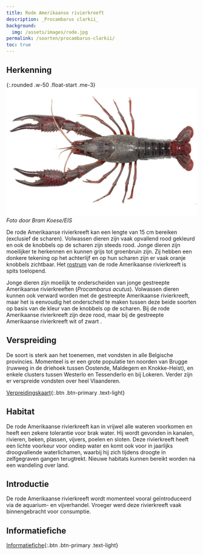 ```yaml
---
title: Rode Amerikaanse rivierkreeft
description: _Procambarus clarkii_
background:
  img: /assets/images/rode.jpg
permalink: /soorten/procambarus-clarkii/
toc: true
---
```


## Herkenning

{:.rounded .w-50 .float-start .me-3}
[![photo](/assets/images/p_clarkii_BK.jpg)](/assets/images/p_clarkii_BK.jpg)
_Foto door Bram Koese/EIS_

De rode Amerikaanse rivierkreeft kan een lengte van 15 cm bereiken (exclusief de scharen). Volwassen dieren zijn vaak opvallend rood gekleurd en ook de knobbels op de scharen zijn steeds rood. Jonge dieren zijn moeilijker te herkennen en kunnen grijs tot groenbruin zijn. Zij hebben een donkere tekening op het achterlijf en op hun scharen zijn er vaak oranje knobbels zichtbaar. Het [rostrum](/determinatie/) van de rode Amerikaanse rivierkreeft is spits toelopend. 

Jonge dieren zijn moeilijk te onderscheiden van jonge gestreepte Amerikaanse rivierkreeften  (_Procambarus acutus_). Volwassen dieren kunnen ook verward worden met de gestreepte Amerikaanse rivierkreeft, maar het is eenvoudig het onderscheid te maken tussen deze beide soorten op basis van de kleur van de knobbels op de scharen. Bij de rode Amerikaanse rivierkreeft zijn deze rood, maar bij de gestreepte Amerikaanse rivierkreeft wit of zwart .

## Verspreiding

De soort is sterk aan het toenemen, met vondsten in alle Belgische provincies. Momenteel is er een grote populatie ten noorden van Brugge (ruwweg in de driehoek tussen Oostende, Maldegem en Knokke-Heist), en enkele clusters tussen Westerlo en Tessenderlo en bij Lokeren. Verder zijn er verspreide vondsten over heel Vlaanderen.

[Verpreidingskaart](/kaart/){:.btn .btn-primary .text-light}

## Habitat

De rode Amerikaanse rivierkreeft kan in vrijwel alle wateren voorkomen en heeft een zekere tolerantie voor brak water. Hij wordt gevonden in kanalen, rivieren, beken, plassen, vijvers, poelen en sloten. Deze rivierkreeft heeft een lichte voorkeur voor ondiep water en komt ook voor in jaarlijks droogvallende waterlichamen, waarbij hij zich tijdens droogte in zelfgegraven gangen terugtrekt. Nieuwe habitats kunnen bereikt worden na een wandeling over land.

## Introductie

De rode Amerikaanse rivierkreeft wordt momenteel vooral geïntroduceerd via de aquarium- en vijverhandel. Vroeger werd deze rivierkreeft vaak binnengebracht voor consumptie.

## Informatiefiche

[Informatiefiche](https://www.iasregulation.be/773/download){:.btn .btn-primary .text-light}
